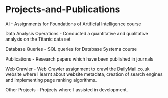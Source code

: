 # Projects-and-Publications

AI - Assignments for Foundations of Artificial Intelligence course

Data Analysis Operations - Conducted a quantitative and qualitative analysis on the Titanic data set

Database Queries - SQL queries for Database Systems course

Publications - Research papers which have been published in journals

Web Crawler - Web Crawler assignment to crawl the DailyMail.co.uk website where I learnt about website metadata, creation of search engines and implementing page ranking algorithms.

Other Projects - Projects where I assisted in development.
